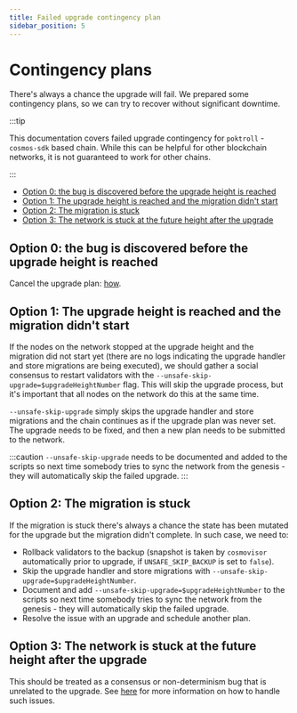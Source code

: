 ```yaml
---
title: Failed upgrade contingency plan
sidebar_position: 5
---
```


# Contingency plans <!-- omit in toc -->


There's always a chance the upgrade will fail. We prepared some contingency plans, so we can try to recover without
significant downtime.

:::tip

This documentation covers failed upgrade contingency for `poktroll` - `cosmos-sdk` based chain. While this can be helpful for other blockchain networks, it is not guaranteed to work for other chains.

:::

- [Option 0: the bug is discovered before the upgrade height is reached](#option-0-the-bug-is-discovered-before-the-upgrade-height-is-reached)
- [Option 1: The upgrade height is reached and the migration didn't start](#option-1-the-upgrade-height-is-reached-and-the-migration-didnt-start)
- [Option 2: The migration is stuck](#option-2-the-migration-is-stuck)
- [Option 3: The network is stuck at the future height after the upgrade](#option-3-the-network-is-stuck-at-the-future-height-after-the-upgrade)


## Option 0: the bug is discovered before the upgrade height is reached

Cancel the upgrade plan: [how](./upgrade_procedure.md#cancelling-the-upgrade-plan).

## Option 1: The upgrade height is reached and the migration didn't start

If the nodes on the network stopped at the upgrade height and the migration did not start yet (there are no logs indicating the upgrade handler and store migrations are being executed), we should gather a social consensus to restart validators with the `--unsafe-skip-upgrade=$upgradeHeightNumber` flag. This will skip the upgrade process, but it's important that all nodes on the network do this at the same time.

`--unsafe-skip-upgrade` simply skips the upgrade handler and store migrations and the chain continues as if the upgrade plan was never set. The upgrade needs to be fixed, and then a new plan needs to be submitted to the network.

:::caution
`--unsafe-skip-upgrade` needs to be documented and added to the scripts so next time somebody tries to sync the network from the genesis - they will automatically skip the failed upgrade.
:::

## Option 2: The migration is stuck

If the migration is stuck there's always a chance the state has been mutated for the upgrade but the migration didn't complete. In such case, we need to:

- Rollback validators to the backup (snapshot is taken by `cosmovisor` automatically prior to upgrade, if `UNSAFE_SKIP_BACKUP` is set to `false`). 
- Skip the upgrade handler and store migrations with `--unsafe-skip-upgrade=$upgradeHeightNumber`.
- Document and add `--unsafe-skip-upgrade=$upgradeHeightNumber` to the scripts so next time somebody tries to sync the network from the genesis - they will automatically skip the failed upgrade.
- Resolve the issue with an upgrade and schedule another plan.

## Option 3: The network is stuck at the future height after the upgrade

This should be treated as a consensus or non-determinism bug that is unrelated to the upgrade. See [here](./consensus_failure.md) for more information on how to handle such issues.
